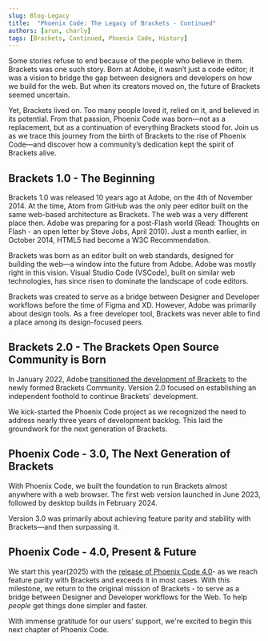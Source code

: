 ```yaml
---
slug: Blog-Legacy
title:  "Phoenix Code: The Legacy of Brackets - Continued"
authors: [arun, charly]
tags: [Brackets, Continued, Phoenix Code, History]
---
```


Some stories refuse to end because of the people who believe in them. Brackets was one such story. Born at Adobe,
it wasn’t just a code editor; it was a vision to bridge the gap between designers and developers on
how we build for the web. But when its creators moved on, the future of Brackets seemed uncertain.

Yet, Brackets lived on. Too many people loved it, relied on it, and believed in its potential. From that
passion, Phoenix Code was born—not as a replacement, but as a continuation of everything Brackets stood for.
Join us as we trace this journey from the birth of Brackets to the rise of Phoenix Code—and discover how a
community’s dedication kept the spirit of Brackets alive.

## Brackets 1.0 - The Beginning
Brackets 1.0 was released 10 years ago at Adobe, on the 4th of November 2014. At the time, Atom from GitHub was
the only peer editor built on the same web-based architecture as Brackets. The web was a very different place then.
Adobe was preparing for a post-Flash world (Read: Thoughts on Flash - an open letter by Steve Jobs, April 2010).
Just a month earlier, in October 2014, HTML5 had become a W3C Recommendation.

Brackets was born as an editor built on web standards, designed for building the web—a window into the future
from Adobe. Adobe was mostly right in this vision. Visual Studio Code (VSCode), built on similar web technologies,
has since risen to dominate the landscape of code editors.

Brackets was created to serve as a bridge between Designer and Developer workflows before the time of Figma and XD.
However, Adobe was primarily about design tools. As a free developer tool, Brackets was never able to find a place
among its design-focused peers.

## Brackets 2.0 - The Brackets Open Source Community is Born

In January 2022, Adobe [transitioned the development of Brackets](https://x.com/brackets/status/1480581149604782080) to the newly formed Brackets Community.
Version 2.0 focused on establishing an independent foothold to continue Brackets' development.

We kick-started the Phoenix Code project as we recognized the need to address nearly three years of
development backlog. This laid the groundwork for the next generation of Brackets.

## Phoenix Code - 3.0, The Next Generation of Brackets

With Phoenix Code, we built the foundation to run Brackets almost anywhere with a web browser. The first web
version launched in June 2023, followed by desktop builds in February 2024.

Version 3.0 was primarily about achieving feature parity and stability with Brackets—and then surpassing it.

## Phoenix Code - 4.0, Present & Future

We start this year(2025) with the [release of Phoenix Code 4.0](https://docs.phcode.dev/blog/release-4.0)- as we reach feature parity with Brackets and exceeds it
in most cases. With this milestone, we return to the original mission of Brackets - to serve as a
bridge between Designer and Developer workflows for the Web. To help *people* get things done simpler and faster.

With immense gratitude for our users' support, we're excited to begin this next chapter of Phoenix Code.